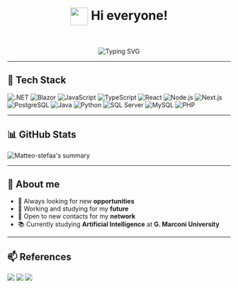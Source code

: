 <h1 align="center">
  <img src="https://media.giphy.com/media/hvRJCLFzcasrR4ia7z/giphy.gif" width="40px" style="vertical-align:middle" />
  Hi everyone!
</h1>
<br />
<p align="center">
  <img src="https://readme-typing-svg.herokuapp.com?font=Fira+Code&size=22&duration=3000&pause=1000&center=true&width=435&lines=Welcome+to+my+profile!;You+can+find+me+in+references...;Just+in+case..." alt="Typing SVG" />
</p>

---

## 🚀 Tech Stack

![.NET](https://img.shields.io/badge/-.NET-05122A?style=flat&logo=dotnet)
![Blazor](https://img.shields.io/badge/-Blazor-05122A?style=flat&logo=blazor)
![JavaScript](https://img.shields.io/badge/-JavaScript-05122A?style=flat&logo=javascript)
![TypeScript](https://img.shields.io/badge/-TypeScript-05122A?style=flat&logo=typescript)
![React](https://img.shields.io/badge/-React-05122A?style=flat&logo=react)
![Node.js](https://img.shields.io/badge/-Node.js-05122A?style=flat&logo=node.js)
![Next.js](https://img.shields.io/badge/-Next.js-05122A?style=flat&logo=next.js)
![PostgreSQL](https://img.shields.io/badge/-PostgreSQL-05122A?style=flat&logo=postgresql)
![Java](https://img.shields.io/badge/-Java-05122A?style=flat&logo=java&logoColor=orange)
![Python](https://img.shields.io/badge/-Python-05122A?style=flat&logo=python)
![SQL Server](https://img.shields.io/badge/-SQL%20Server-05122A?style=flat&logo=microsoft-sql-server)
![MySQL](https://img.shields.io/badge/-MySQL-05122A?style=flat&logo=mysql)
![PHP](https://img.shields.io/badge/-PHP-05122A?style=flat&logo=PHP)


---

## 📊 GitHub Stats

![Matteo-stefaa's summary](https://github-profile-summary-cards.vercel.app/api/cards/profile-details?username=Matteo-stefaa&theme=github_dark)

---

## 🧠 About me

- 🎯 Always looking for new **opportunities**
- 💪 Working and studying for my **future** 
- 🤝 Open to new contacts for my **network**
- 📚 Currently studying **Artificial Intelligence** at **G. Marconi University**

---

## 📫 References

<p align="left">
  <a href="mailto:matteo.stefani0101@gmail.com"><img src="https://img.shields.io/badge/-Email-333333?style=flat&logo=gmail&logoColor=white"/></a>
  <a href="https://www.linkedin.com/in/matteo-stefani-78aa4b17b/"><img src="https://img.shields.io/badge/-LinkedIn-0077B5?style=flat&logo=linkedin&logoColor=white"/></a>
  <a href="https://matteostefani.vercel.app/">
    <img src="https://img.shields.io/badge/-Website-000000?style=flat&logo=globe&logoColor=white"/>
  </a>
</p>
